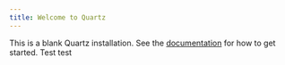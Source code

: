 ```yaml
---
title: Welcome to Quartz
---
```


This is a blank Quartz installation.
See the [documentation](https://quartz.jzhao.xyz) for how to get started. Test test

